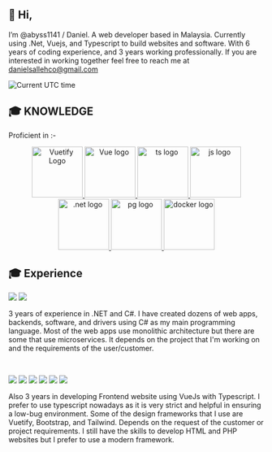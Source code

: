<h2 align="left">
  👋 Hi,
</h2>
 I’m @abyss1141 / Daniel. A web developer based in Malaysia. Currently using .Net, Vuejs, and Typescript to build websites and software. With 6 years of coding experience, and 3 years working professionally. 
 If you are interested in working together feel free to reach me at <a href="mailto:danielsallehco@gmail.com">danielsallehco@gmail.com</a>
 
![Current UTC time](https://jojoee.jojoee.com/api/utcnowgif?utcnow)

<h2 align="left">
  🎓 KNOWLEDGE
</h2>
<p>
  Proficient in :-
</p>
<p align="center">
    <a href="https://vuetifyjs.com" target="_blank">
    <img alt="Vuetify Logo" height="100" src="https://cdn.vuetifyjs.com/images/logos/logo.svg">
    </a>
    <a href="https://vuejs.org" target="_blank" rel="noopener noreferrer"><img height="100" src="https://vuejs.org/images/logo.png" alt="Vue logo">
    </a>
    <a href="https://www.typescriptlang.org/" target="_blank" rel="noopener noreferrer"><img height="100" src="https://cdn.icon-icons.com/icons2/2415/PNG/512/typescript_original_logo_icon_146317.png" alt="ts logo">
    </a>
    <a href="https://www.javascript.com/" target="_blank" rel="noopener noreferrer"><img height="100" src="https://encrypted-tbn0.gstatic.com/images?q=tbn:ANd9GcTg2Fy-vRSgOhWBWoMvVsmTrko9BVfNrhckcFowdlfJXA&s" alt="js logo">
    </a>
    <a href="https://dotnet.microsoft.com/en-us/learn/dotnet/what-is-dotnet" target="_blank" rel="noopener noreferrer"><img height="100" src="https://upload.wikimedia.org/wikipedia/commons/thumb/7/7d/Microsoft_.NET_logo.svg/2048px-Microsoft_.NET_logo.svg.png" alt=".net logo">
    </a>
    <a href="https://wiki.postgresql.org/wiki/Main_Page" target="_blank" rel="noopener noreferrer"><img height="100" src="https://upload.wikimedia.org/wikipedia/commons/2/29/Postgresql_elephant.svg" alt="pg logo">
    </a>
      <a href="https://www.docker.com/" target="_blank" rel="noopener noreferrer"><img height="100" src="https://upload.wikimedia.org/wikipedia/en/thumb/f/f4/Docker_logo.svg/1920px-Docker_logo.svg.png" alt="docker logo">
    </a>
</p>

<h2 align="left">
  🎓 Experience
</h2>
<p float="left">
<img src="https://img.shields.io/badge/C%23-239120?style=for-the-badge&logo=c-sharp&logoColor=white" /> 
<img src="https://img.shields.io/badge/.NET-512BD4?style=for-the-badge&logo=dotnet&logoColor=white" />
</p>
<p>
  3 years of experience in .NET and C#. I have created dozens of web apps, backends, software, and drivers using C# as my main programming language.
  Most of the web apps use monolithic architecture but there are some that use microservices. It depends on the project that I'm working on and the requirements of the user/customer.
</p>


  
<p>&nbsp;</p>
<p float="left">
<img src="https://img.shields.io/badge/Vue%20js-35495E?style=for-the-badge&logo=vuedotjs&logoColor=4FC08D" /> 
<img src="https://img.shields.io/badge/Vuetify-1867C0?style=for-the-badge&logo=vuetify&logoColor=white" />
<img src="https://img.shields.io/badge/Tailwind_CSS-38B2AC?style=for-the-badge&logo=tailwind-css&logoColor=white" />
<img src="https://img.shields.io/badge/TypeScript-007ACC?style=for-the-badge&logo=typescript&logoColor=white" />
<img src="https://img.shields.io/badge/JavaScript-323330?style=for-the-badge&logo=javascript&logoColor=F7DF1E" />
<img src="https://img.shields.io/badge/Bootstrap-563D7C?style=for-the-badge&logo=bootstrap&logoColor=white" />
</p>
<p>
  Also 3 years in developing Frontend website using VueJs with Typescript. I prefer to use typescript nowadays as it is very strict and helpful in ensuring a low-bug environment. Some of the design frameworks that I use are Vuetify, Bootstrap, and Tailwind. Depends on the request of the customer or project requirements. I still have the skills to develop HTML and PHP websites but I prefer to use a modern framework.
</p>




